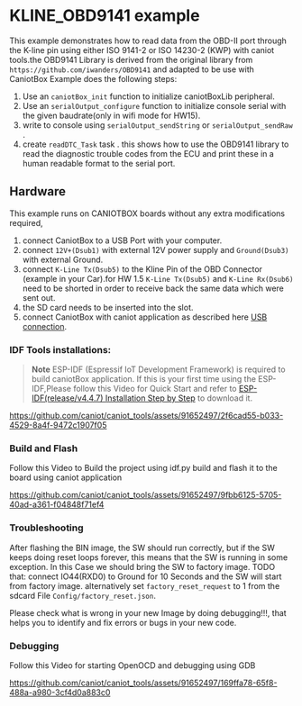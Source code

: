 # KLINE_OBD9141 example


This example demonstrates how  to read data from the OBD-II port through the K-line pin using either ISO 9141-2 or ISO 14230-2 (KWP) with caniot tools.the OBD9141 Library is derived from the original library from `https://github.com/iwanders/OBD9141` and adapted to be use with CaniotBox
Example does the following steps:

1. Use an  `caniotBox_init` function to initialize caniotBoxLib peripheral.
2. Use an  `serialOutput_configure` function to initialize console serial with the given baudrate(only in wifi mode for HW15).
3. write to console using `serialOutput_sendString` or `serialOutput_sendRaw` .
4. create `readDTC_Task`  task . this shows how to use the OBD9141 library to read the diagnostic trouble codes
   from the ECU and print these in a human readable format to the serial port.

## Hardware

This example runs on CANIOTBOX boards without any extra modifications required,

1. connect  CaniotBox to a  USB Port with your computer.
2. connect  `12V+(Dsub1)` with external 12V power supply and `Ground(Dsub3)` with external Ground.
3. connect  `K-Line Tx(Dsub5)` to the Kline Pin of the  OBD Connector (example in your Car).for HW 1.5 `K-Line Tx(Dsub5)` and `K-Line Rx(Dsub6)` need to be shorted in order to receive back the same data which were sent out.
4. the SD card needs to be inserted into the slot.
5. connect CaniotBox with caniot application as described here [USB connection](https://caniot-docu.readthedocs.io/en/latest/getting-started-caniot.html#usb-connection).

### IDF Tools installations:

> **Note**
> ESP-IDF (Espressif IoT Development Framework) is required to build caniotBox application. If this is your first time using the ESP-IDF,Please follow this Video for Quick Start and refer to [ESP-IDF(release/v4.4.7) Installation Step by Step](https://docs.espressif.com/projects/esp-idf/en/v4.4.7/esp32/get-started/index.html#installation-step-by-step) to download it. 

https://github.com/caniot/caniot_tools/assets/91652497/2f6cad55-b033-4529-8a4f-9472c1907f05

### Build and Flash

Follow this Video to Build the project using idf.py build and flash it to the board using caniot application

https://github.com/caniot/caniot_tools/assets/91652497/9fbb6125-5705-40ad-a361-f04848f71ef4

### Troubleshooting

After flashing the BIN image, the SW should run correctly, but if the SW keeps doing reset loops forever, this means that the SW is running in some exception. In this Case we should bring the SW to factory image. TODO that: connect IO44(RXD0) to Ground for 10 Seconds and the SW will start from factory image. alternatively set `factory_reset_request` to 1 from the sdcard File  `Config/factory_reset.json`.

Please check what is wrong in your new Image by doing debugging!!!, that helps you to identify and fix errors or bugs in your new code.

### Debugging

Follow this Video for starting OpenOCD  and debugging using GDB

https://github.com/caniot/caniot_tools/assets/91652497/169ffa78-65f8-488a-a980-3cf4d0a883c0